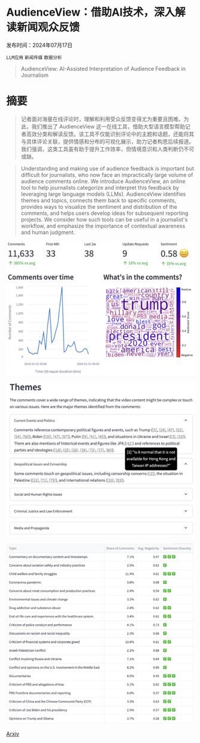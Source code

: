 # AudienceView：借助AI技术，深入解读新闻观众反馈

发布时间：2024年07月17日

`LLM应用` `新闻传媒` `数据分析`

> AudienceView: AI-Assisted Interpretation of Audience Feedback in Journalism

# 摘要

> 记者面对海量在线评论时，理解和利用受众反馈变得尤为重要且困难。为此，我们推出了 AudienceView 这一在线工具，借助大型语言模型帮助记者高效分类和解读反馈。该工具不仅能识别评论中的主题和话题，还能将其与具体评论关联，提供情感和分布的可视化展示，助力记者构思后续报道。我们强调，这类工具虽有助于提升工作效率，但情境意识和人类判断仍不可或缺。

> Understanding and making use of audience feedback is important but difficult for journalists, who now face an impractically large volume of audience comments online. We introduce AudienceView, an online tool to help journalists categorize and interpret this feedback by leveraging large language models (LLMs). AudienceView identifies themes and topics, connects them back to specific comments, provides ways to visualize the sentiment and distribution of the comments, and helps users develop ideas for subsequent reporting projects. We consider how such tools can be useful in a journalist's workflow, and emphasize the importance of contextual awareness and human judgment.

![AudienceView：借助AI技术，深入解读新闻观众反馈](../../../paper_images/2407.12613/video-dashboard-view-2.png)

![AudienceView：借助AI技术，深入解读新闻观众反馈](../../../paper_images/2407.12613/channel-themes.png)

![AudienceView：借助AI技术，深入解读新闻观众反馈](../../../paper_images/2407.12613/channel-topic-table.png)

[Arxiv](https://arxiv.org/abs/2407.12613)